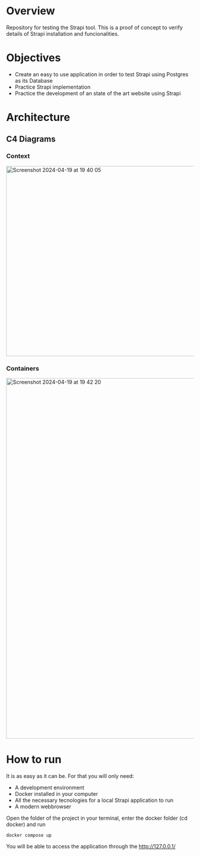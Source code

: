 # Overview

Repository for testing the Strapi tool. This is a proof of concept to verify details of Strapi installation and funcionalities.

# Objectives

- Create an easy to use application in order to test Strapi using Postgres as its Database
- Practice Strapi implementation
- Practice the development of an state of the art website using Strapi

# Architecture

## C4 Diagrams

### Context
<img width="511" alt="Screenshot 2024-04-19 at 19 40 05" src="https://github.com/Meira-JH/strapi-poc/assets/60922841/7a47a907-f62f-4592-bd6f-793794102ba7">


### Containers
<img width="969" alt="Screenshot 2024-04-19 at 19 42 20" src="https://github.com/Meira-JH/strapi-poc/assets/60922841/3892162d-9639-4340-ae3a-c02f89af0dcb">


# How to run

It is as easy as it can be. For that you will only need:

- A development environment
- Docker installed in your computer
- All the necessary tecnologies for a local Strapi application to run
- A modern webbrowser

Open the folder of the project in your terminal, enter the docker folder (cd docker) and run

```
docker compose up
```

You will be able to access the application through the http://127.0.0.1/
